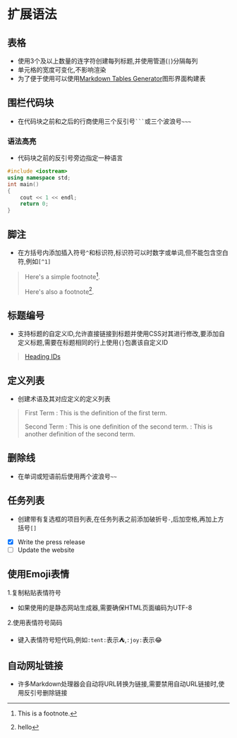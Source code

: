 # 扩展语法

## 表格

- 使用3个及以上数量的连字符创建每列标题,并使用管道(` | `)分隔每列
- 单元格的宽度可变化,不影响渲染
- 为了便于使用可以使用[Markdown Tables Generator](https://www.tablesgenerator.com/markdown_tables)图形界面构建表

## 围栏代码块

- 在代码块之前和之后的行商使用三个反引号```` ``` ````或三个波浪号` ~~~ `

### 语法高亮

- 代码块之前的反引号旁边指定一种语言

```c++
#include <iostream>
using namespace std;
int main()
{
    cout << 1 << endl;
    return 0;
}
```

## 脚注

- 在方括号内添加插入符号` ^ `和标识符,标识符可以时数字或单词,但不能包含空白符,例如` [^1] `

> Here's a simple footnote[^1].
>
> Here's also a footnote[^bignote].
>
> [^1]:This is a footnote.
> [^bignote]:hello

## 标题编号

- 支持标题的自定义ID,允许直接链接到标题并使用CSS对其进行修改,要添加自定义标题,需要在标题相同的行上使用` {} `包裹该自定义ID

> [Heading IDs](#heading-ids)

## 定义列表

- 创建术语及其对应定义的定义列表

> First Term
> : This is the definition of the first term.
>
> Second Term
> : This is one definition of the second term.
> : This is another definition of the second term.

## 删除线

- 在单词或短语前后使用两个波浪号`~~`

## 任务列表

- 创建带有复选框的项目列表,在任务列表之前添加破折号`-`,后加空格,再加上方括号`[]`
- [x] Write the press release
- [ ] Update the website

## 使用Emoji表情

1.复制粘贴表情符号

- 如果使用的是静态网站生成器,需要确保HTML页面编码为UTF-8

2.使用表情符号简码

- 键入表情符号短代码,例如`:tent:`表示:tent:,`:joy:`表示:joy:

## 自动网址链接

- 许多Markdown处理器会自动将URL转换为链接,需要禁用自动URL链接时,使用反引号删除链接
